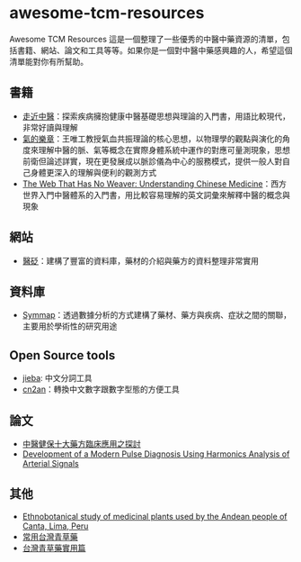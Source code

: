 # awesome-tcm-resources

Awesome TCM Resources
這是一個整理了一些優秀的中醫中藥資源的清單，包括書籍、網站、論文和工具等等。如果你是一個對中醫中藥感興趣的人，希望這個清單能對你有所幫助。

## 書籍
* [走近中醫](https://www.books.com.tw/products/0010550099)：探索疾病擁抱健康中醫基礎思想與理論的入門書，用語比較現代，非常好讀與理解
* [氣的樂章](https://www.books.com.tw/products/0010936576?loc=P_br_r0vq68ygz_D_2aabd0_B_1)：王唯工教授氣血共振理論的核心思想，以物理學的觀點與演化的角度來理解中醫的脈、氣等概念在實際身體系統中運作的對應可量測現象，思想前衛但論述詳實，現在更發展成以脈診儀為中心的服務模式，提供一般人對自己身體更深入的理解與便利的觀測方式
* [The Web That Has No Weaver: Understanding Chinese Medicine](https://www.amazon.com/Web-That-Has-Weaver-Understanding/dp/0809228408)：西方世界入門中醫體系的入門書，用比較容易理解的英文詞彙來解釋中醫的概念與現象

## 網站
* [醫砭](https://yibian.hopto.org/)：建構了豐富的資料庫，藥材的介紹與藥方的資料整理非常實用

## 資料庫
* [Symmap](http://www.symmap.org/)：透過數據分析的方式建構了藥材、藥方與疾病、症狀之間的關聯，主要用於學術性的研究用途

## Open Source tools
* [jieba](https://github.com/fxsjy/jieba): 中文分詞工具
* [cn2an](https://pypi.org/project/cn2an/)：轉換中文數字跟數字型態的方便工具

## 論文
* [中醫健保十大藥方臨床應用之探討](https://dep.mohw.gov.tw/DOCMAP/dl-11418-b429f178-3ecf-4d82-aebf-b4e8878099c1.html)
* [Development of a Modern Pulse Diagnosis Using Harmonics Analysis of Arterial Signals](https://2022.oapublishing-jaims.com/JAIMS/article/index/21)


## 其他
* [Ethnobotanical study of medicinal plants used by the Andean people of Canta, Lima, Peru](https://www.sciencedirect.com/science/article/abs/pii/S0378874106006210)
* [常用台灣青草藥](https://dpm.taiwan-pharma.org.tw/article/1305/)
* [台灣青草藥實用篇](https://www.books.com.tw/products/0010395680)
